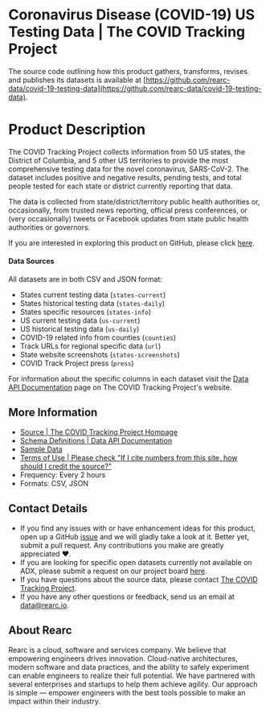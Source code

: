 # Coronavirus Disease (COVID-19) US Testing Data | The COVID Tracking Project

The source code outlining how this product gathers, transforms, revises and publishes its datasets is available at [https://github.com/rearc-data/covid-19-testing-data](https://github.com/rearc-data/covid-19-testing-data).

# Product Description
The COVID Tracking Project collects information from 50 US states, the District of Columbia, and 5 other US territories to provide the most comprehensive testing data for the novel coronavirus, SARS-CoV-2. The dataset includes positive and negative results, pending tests, and total people tested for each state or district currently reporting that data.

The data is collected from state/district/territory public health authorities or, occasionally, from trusted news reporting, official press conferences, or (very occasionally) tweets or Facebook updates from state public health authorities or governors.

If you are interested in exploring this product on GitHub, please click [here](https://github.com/rearc-data/covid-19-testing-data).

#### Data Sources
All datasets are in both CSV and JSON format:
- States current testing data (`states-current`)
- States historical testing data (`states-daily`)
- States specific resources (`states-info`)
- US current testing data (`us-current`)
- US historical testing data (`us-daily`)
- COVID-19 related info from counties (`counties`)
- Track URLs for regional specific data (`url`)
- State website screenshots (`states-screenshots`)
- COVID Track Project press (`press`)

For information about the specific columns in each dataset visit the [Data API Documentation](https://covidtracking.com/api) page on The COVID Tracking Project's website.

## More Information
- [Source | The COVID Tracking Project Hompage](https://covidtracking.com/)  
- [Schema Definitions | Data API Documentation](https://covidtracking.com/api)
- [Sample Data](https://covidtracking.com/data/)   
- [Terms of Use | Please check "If I cite numbers from this site, how should I credit the source?"](https://covidtracking.com/about-tracker/)       
- Frequency: Every 2 hours
- Formats: CSV, JSON

## Contact Details
- If you find any issues with or have enhancement ideas for this product, open up a GitHub [issue](https://github.com/rearc-data/covid-19-testing-data/issues) and we will gladly take a look at it. Better yet, submit a pull request. Any contributions you make are greatly appreciated :heart:.
- If you are looking for specific open datasets currently not available on ADX, please submit a request on our project board [here](https://github.com/rearc-data/covid-datasets-aws-data-exchange/projects/1).
- If you have questions about the source data, please contact [The COVID Tracking Project](https://covidtracking.com/contact).
- If you have any other questions or feedback, send us an email at data@rearc.io.

## About Rearc
Rearc is a cloud, software and services company. We believe that empowering engineers drives innovation. Cloud-native architectures, modern software and data practices, and the ability to safely experiment can enable engineers to realize their full potential. We have partnered with several enterprises and startups to help them achieve agility. Our approach is simple — empower engineers with the best tools possible to make an impact within their industry.
